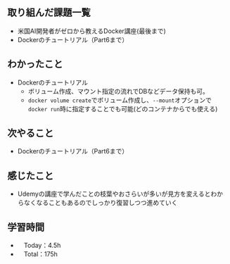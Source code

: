 ## 取り組んだ課題一覧
- 米国AI開発者がゼロから教えるDocker講座(最後まで)
- Dockerのチュートリアル（Part6まで）

## わかったこと
- Dockerのチュートリアル
  - ボリューム作成、マウント指定の流れでDBなどデータ保持も可。
  - `docker volume create`でボリューム作成し、`--mount`オプションで`docker run`時に指定することでも可能(どのコンテナからでも使える)

## 次やること
- Dockerのチュートリアル（Part6まで）

## 感じたこと
- Udemyの講座で学んだことの枝葉やおさらいが多いが見方を変えるとわからなくなることもあるのでしっかり復習しつつ進めていく

## 学習時間
- 　Today：4.5h
- 　Total：175h